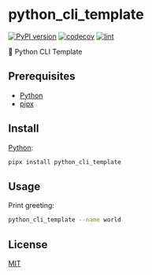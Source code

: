 # python_cli_template

[![PyPI version](https://badgen.net/pypi/v/python_cli_template)](https://pypi.org/project/python_cli_template/)
[![codecov](https://codecov.io/gh/remarkablemark/python_cli_template/graph/badge.svg?token=l6pg0nf9aJ)](https://codecov.io/gh/remarkablemark/python_cli_template)
[![lint](https://github.com/remarkablemark/python_cli_template/actions/workflows/lint.yml/badge.svg)](https://github.com/remarkablemark/python_cli_template/actions/workflows/lint.yml)

🐍 Python CLI Template

## Prerequisites

- [Python](https://www.python.org/)
- [pipx](https://pipx.pypa.io/)

## Install

[Python](https://pypi.org/project/python_cli_template/):

```sh
pipx install python_cli_template
```

## Usage

Print greeting:

```sh
python_cli_template --name world
```

## License

[MIT](https://github.com/remarkablemark/python_cli_template/blob/master/LICENSE)
